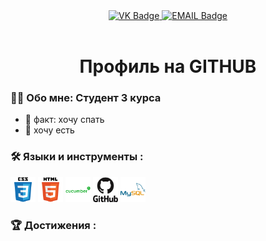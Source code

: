 <div id="badges" align = "center">
  <a href= "https://https://vk.com/jgkay">
    <img src = "https://img.icons8.com/ios-filled/50/vk-com.png" alt="VK Badge"/>
  </a>

  <a href= "https://mail.google.com/mail/u/0/?tab=rm&ogbl#inbox">
    <img src = "https://img.icons8.com/ios-filled/50/new-post.png" alt="EMAIL Badge"/>
  </a>
</div>

<div id="viewprof" align = "center">
  <img src = "https://komarev.com/ghpvc/?username=VlaskinEvgenii&style=flat-square&color=blue" alt=""/>
</div>
<div id="heythere" align = "center">
  <h1> Профиль на GITHUB </h1>
</div>

### :man_student: Обо мне: Студент 3 курса

- :brain: факт: хочу спать
- :triumph: хочу есть
### 🛠️ Языки и инструменты :

<div>
  <img src="https://github.com/devicons/devicon/blob/master/icons/css3/css3-original-wordmark.svg" width="40" height="40"/>
  <img src="https://github.com/devicons/devicon/blob/master/icons/html5/html5-original-wordmark.svg" width="40" height="40"/>
  <img src="https://github.com/devicons/devicon/blob/master/icons/cucumber/cucumber-plain-wordmark.svg" width="40" height="40"/>
  <img src="https://github.com/devicons/devicon/blob/master/icons/github/github-original-wordmark.svg" width="40" height="40"/>
  <img src="https://github.com/devicons/devicon/blob/master/icons/mysql/mysql-original-wordmark.svg" width="40" height="40"/>
  
</div>

### 🏆 Достижения : 

<div>
  <img src="https://github-profile-trophy.vercel.app/?VlaskinEvgenii=ryo-ma&theme=onedark" alt=""/>
</div>
